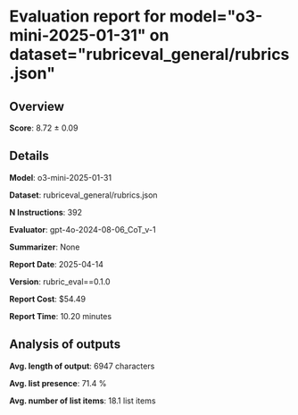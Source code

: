 # Evaluation report for model="o3-mini-2025-01-31" on dataset="rubriceval_general/rubrics.json"

## Overview
**Score**: 8.72 ± 0.09

## Details
**Model**: o3-mini-2025-01-31

**Dataset**: rubriceval_general/rubrics.json

**N Instructions**: 392

**Evaluator**: gpt-4o-2024-08-06_CoT_v-1

**Summarizer**: None

**Report Date**: 2025-04-14

**Version**: rubric_eval==0.1.0

**Report Cost**: $54.49

**Report Time**: 10.20 minutes

## Analysis of outputs
**Avg. length of output**: 6947 characters

**Avg. list presence**: 71.4 %

**Avg. number of list items**: 18.1 list items



